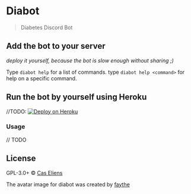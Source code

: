 # Diabot

> Diabetes Discord Bot

## Add the bot to your server

*deploy it yourself, because the bot is slow enough without sharing ;)* 

Type `diabot help` for a list of commands.
type `diabot help <command>` for help on a specific command.

## Run the bot by yourself using Heroku
//TODO: [![Deploy on Heroku][deploy-image]][deploy-url]

### Usage

// TODO

## License

GPL-3.0+ © [Cas Eliens](https://github.com/cascer1)

The avatar image for diabot was created by [faythe](https://www.instagram.com/taintedwheat/)

[paypal-url]: https://duco.rocks/diabot-donate
[deploy-image]:https://www.herokucdn.com/deploy/button.svg
[deploy-url]: https://heroku.com/deploy
